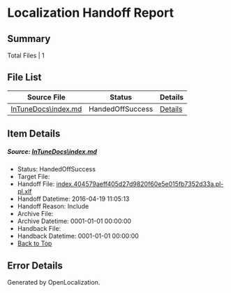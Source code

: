 # <a name='report-top'></a> Localization Handoff Report

## Summary
 Total Files | 1

## File List
 Source File | Status | Details 
 ----------- | ------ | ------- 
 [InTuneDocs\index.md](https://github.com/Microsoft/IntuneDocs-pr/blob/3d3c1df97fccb76773677dbf3245e0a4862ddad5/InTuneDocs/index.md) | HandedOffSuccess | [Details](#9f8d3ffb2c17400dead378efa7cc76411d7da823683)

## Item Details
##### <a name='9f8d3ffb2c17400dead378efa7cc76411d7da823683'></a> Source: [InTuneDocs\index.md](https://github.com/Microsoft/IntuneDocs-pr/blob/3d3c1df97fccb76773677dbf3245e0a4862ddad5/InTuneDocs/index.md)
* Status: HandedOffSuccess
* Target File: 
* Handoff File: [index.404579aeff405d27d9820f60e5e015fb7352d33a.pl-pl.xlf](https://github.com/Microsoft/EM.handoff/blob/4fdf844f01ff172cc3937f8ccfac7b67138788c5/ol-handoff/Microsoft/IntuneDocs-pr.pl-pl/master/index.404579aeff405d27d9820f60e5e015fb7352d33a.pl-pl.xlf)
* Handoff Datetime: 2016-04-19 11:05:13
* Handoff Reason: Include
* Archive File: 
* Archive Datetime: 0001-01-01 00:00:00
* Handback File: 
* Handback Datetime: 0001-01-01 00:00:00
* [Back to Top](#report-top)


## Error Details

Generated by OpenLocalization.
